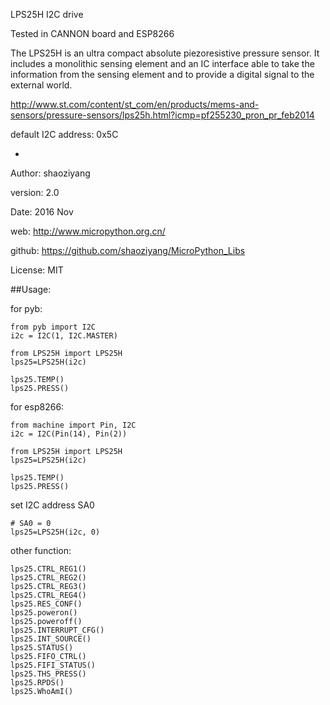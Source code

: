 LPS25H I2C drive

Tested in CANNON board and ESP8266

The LPS25H is an ultra compact absolute piezoresistive pressure sensor. It includes a monolithic sensing element and an IC interface able to take the information from the sensing element and to provide a digital signal to the external world.

http://www.st.com/content/st_com/en/products/mems-and-sensors/pressure-sensors/lps25h.html?icmp=pf255230_pron_pr_feb2014

default I2C address: 0x5C

-

Author:  shaoziyang

version: 2.0

Date:    2016 Nov

web:     http://www.micropython.org.cn/

github:  https://github.com/shaoziyang/MicroPython_Libs

License: MIT

##Usage:

for pyb:

    from pyb import I2C
    i2c = I2C(1, I2C.MASTER)

    from LPS25H import LPS25H
    lps25=LPS25H(i2c)

    lps25.TEMP()
    lps25.PRESS()


for esp8266:

    from machine import Pin, I2C
    i2c = I2C(Pin(14), Pin(2))

    from LPS25H import LPS25H
    lps25=LPS25H(i2c)

    lps25.TEMP()
    lps25.PRESS()


set I2C address SA0

    # SA0 = 0
    lps25=LPS25H(i2c, 0)

other function:

    lps25.CTRL_REG1()
    lps25.CTRL_REG2()
    lps25.CTRL_REG3()
    lps25.CTRL_REG4()
    lps25.RES_CONF()
    lps25.poweron()
    lps25.poweroff()
    lps25.INTERRUPT_CFG()
    lps25.INT_SOURCE()
    lps25.STATUS()
    lps25.FIFO_CTRL()
    lps25.FIFI_STATUS()
    lps25.THS_PRESS()
    lps25.RPDS()
    lps25.WhoAmI()

